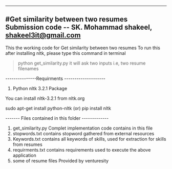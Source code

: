 -----------------------------------------------------------------
#Get similarity between two resumes Submission code
             -- SK. Mohammad shakeel, shakeel3it@gmail.com
-----------------------------------------------------------------

This the working code for Get similarity between two resumes
To run this after installing nltk, please type this command in terminal
>	python get_similarity.py
it will ask two inputs i.e, two resume filenames

---------------Requirments --------------------

1. Python nltk 3.2.1 Package

You can install nltk-3.2.1 from nltk.org

sudo apt-get install python-nltk	(or)	pip install nltk

------- Files contained in this folder -------------
1. get_similarity.py
	Complet implementation code contains in this file
2. stopwords.txt
	contains stopword gathered from external resources
3. Keywords.txt
	contains all keywords of skills, used for extraction for skills from resumes
4. requirments.txt
	contains requirements used to execute the above application
5. some of resume files
	Provided by venturesity
